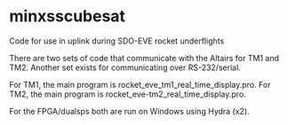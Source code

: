 # minxsscubesat
Code for use in uplink during SDO-EVE rocket underflights

There are two sets of code that communicate with the Altairs for TM1 and TM2. 
Another set exists for communicating over RS-232/serial. 

For TM1, the main program is rocket_eve_tm1_real_time_display.pro.
For TM2, the main program is rocket_eve-tm2_real_time_display.pro.

For the FPGA/dualsps both are run on Windows using Hydra (x2).
